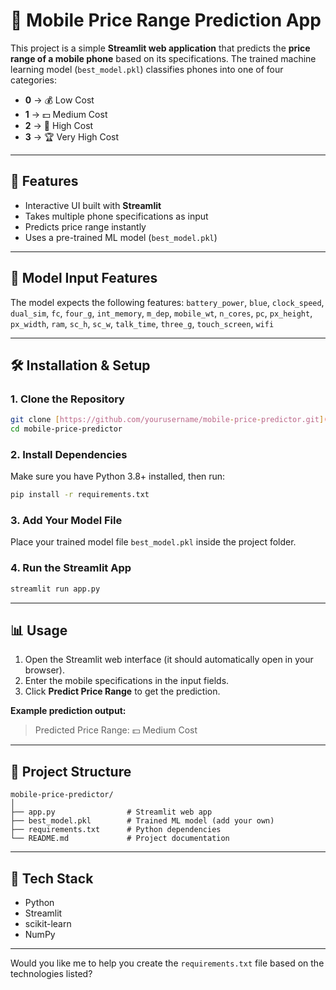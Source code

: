 # 📱 Mobile Price Range Prediction App

This project is a simple **Streamlit web application** that predicts the **price range of a mobile phone** based on its specifications.
The trained machine learning model (`best_model.pkl`) classifies phones into one of four categories:
- **0** → 💰 Low Cost
- **1** → 💵 Medium Cost
- **2** → 💎 High Cost
- **3** → 🏆 Very High Cost

---

## 🚀 Features
- Interactive UI built with **Streamlit**
- Takes multiple phone specifications as input
- Predicts price range instantly
- Uses a pre-trained ML model (`best_model.pkl`)

---

## 🧠 Model Input Features
The model expects the following features:
`battery_power`, `blue`, `clock_speed`, `dual_sim`, `fc`, `four_g`, `int_memory`, `m_dep`, `mobile_wt`, `n_cores`, `pc`, `px_height`, `px_width`, `ram`, `sc_h`, `sc_w`, `talk_time`, `three_g`, `touch_screen`, `wifi`

---

## 🛠️ Installation & Setup

### 1. Clone the Repository
```bash
git clone [https://github.com/yourusername/mobile-price-predictor.git](https://github.com/yourusername/mobile-price-predictor.git)
cd mobile-price-predictor
````

### 2\. Install Dependencies

Make sure you have Python 3.8+ installed, then run:

```bash
pip install -r requirements.txt
```

### 3\. Add Your Model File

Place your trained model file `best_model.pkl` inside the project folder.

### 4\. Run the Streamlit App

```bash
streamlit run app.py
```

-----

## 📊 Usage

1.  Open the Streamlit web interface (it should automatically open in your browser).
2.  Enter the mobile specifications in the input fields.
3.  Click **Predict Price Range** to get the prediction.

**Example prediction output:**

> Predicted Price Range: 💵 Medium Cost

-----

## 🧩 Project Structure

```
mobile-price-predictor/
│
├── app.py                # Streamlit web app
├── best_model.pkl        # Trained ML model (add your own)
├── requirements.txt      # Python dependencies
└── README.md             # Project documentation
```

-----

## 🧰 Tech Stack

  - Python
  - Streamlit
  - scikit-learn
  - NumPy

-----


Would you like me to help you create the `requirements.txt` file based on the technologies listed?
```
